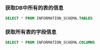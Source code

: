 ### 获取DB中所有的表的信息

```sql
SELECT * FROM INFORMATION_SCHEMA.TABLES
```

### 获取所有表的字段信息

```sql
SELECT * FROM INFORMATION_SCHEMA.COLUMNS
```

# 